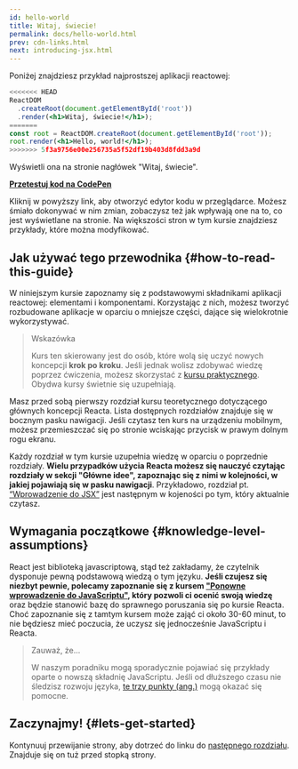 ```yaml
---
id: hello-world
title: Witaj, świecie!
permalink: docs/hello-world.html
prev: cdn-links.html
next: introducing-jsx.html
---
```


Poniżej znajdziesz przykład najprostszej aplikacji reactowej:

```jsx
<<<<<<< HEAD
ReactDOM
  .createRoot(document.getElementById('root'))
  .render(<h1>Witaj, świecie!</h1>);
=======
const root = ReactDOM.createRoot(document.getElementById('root'));
root.render(<h1>Hello, world!</h1>);
>>>>>>> 5f3a9756e00e256735a5f52df19b403d8fdd3a9d
```

Wyświetli ona na stronie nagłówek "Witaj, świecie".

**[Przetestuj kod na CodePen](https://codepen.io/gaearon/pen/rrpgNB?editors=1010)**

Kliknij w powyższy link, aby otworzyć edytor kodu w przeglądarce.
Możesz śmiało dokonywać w nim zmian, zobaczysz też jak wpływają one na to,
co jest wyświetlane na stronie. Na większości stron w tym kursie znajdziesz przykłady, które można modyfikować.


## Jak używać tego przewodnika {#how-to-read-this-guide}

W niniejszym kursie zapoznamy się z podstawowymi składnikami aplikacji reactowej: elementami i komponentami. Korzystając z nich, możesz tworzyć rozbudowane aplikacje w oparciu o mniejsze części, dające się wielokrotnie wykorzystywać.  

>Wskazówka
>
> Kurs ten skierowany jest do osób, które wolą się uczyć
> nowych koncepcji **krok po kroku**. Jeśli jednak wolisz zdobywać wiedzę poprzez
> ćwiczenia, możesz skorzystać z [kursu praktycznego](/tutorial/tutorial.html).
> Obydwa kursy świetnie się uzupełniają.
 
Masz przed sobą pierwszy rozdział kursu teoretycznego dotyczącego głównych koncepcji Reacta.
Lista dostępnych rozdziałów znajduje się w bocznym pasku nawigacji. Jeśli czytasz ten kurs
na urządzeniu mobilnym, możesz przemieszczać się po stronie wciskając przycisk w prawym dolnym
rogu ekranu.

Każdy rozdział w tym kursie uzupełnia wiedzę w oparciu o poprzednie rozdziały.
**Wielu przypadków użycia Reacta możesz się nauczyć czytając rozdziały
w sekcji "Główne idee", zapoznając się z nimi w kolejności, w jakiej pojawiają się w pasku 
nawigacji**. Przykładowo, rozdział pt. [“Wprowadzenie do JSX”](/docs/introducing-jsx.html) jest
następnym w kojeności po tym, który aktualnie czytasz.


## Wymagania początkowe {#knowledge-level-assumptions}

React jest biblioteką javascriptową, stąd też zakładamy, że czytelnik dysponuje 
pewną podstawową wiedzą o tym języku. **Jeśli czujesz się niezbyt pewnie, polecamy 
zapoznanie się z kursem ["Ponowne wprowadzenie do JavaScriptu"](https://developer.mozilla.org/pl/docs/Web/JavaScript/Ponowne_wprowadzenie_do_JavaScript),
który pozwoli ci ocenić swoją wiedzę** oraz będzie stanowić bazę do sprawnego 
poruszania się po kursie Reacta. Choć zapoznanie się z tamtym kursem może zająć
ci około 30-60 minut, to nie będziesz mieć poczucia, że uczysz się jednocześnie
JavaScriptu i Reacta.

> Zauważ, że...
> 
> W naszym poradniku mogą sporadycznie pojawiać się przykłady
> oparte o nowszą składnię JavaScriptu. Jeśli od dłuższego czasu nie śledzisz
> rozwoju języka, [te trzy punkty (ang.)](https://gist.github.com/gaearon/683e676101005de0add59e8bb345340c)
> mogą okazać się pomocne. 



## Zaczynajmy! {#lets-get-started}

Kontynuuj przewijanie strony, aby dotrzeć do linku do [następnego rozdziału](/docs/introducing-jsx.html).
Znajduje się on tuż przed stopką strony.
